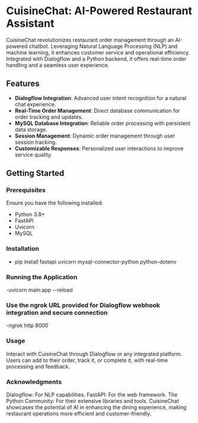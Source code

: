 # CuisineChat: AI-Powered Restaurant Assistant

CuisineChat revolutionizes restaurant order management through an AI-powered chatbot. Leveraging Natural Language Processing (NLP) and machine learning, it enhances customer service and operational efficiency. Integrated with Dialogflow and a Python backend, it offers real-time order handling and a seamless user experience.

## Features

- **Dialogflow Integration**: Advanced user intent recognition for a natural chat experience.
- **Real-Time Order Management**: Direct database communication for order tracking and updates.
- **MySQL Database Integration**: Reliable order processing with persistent data storage.
- **Session Management**: Dynamic order management through user session tracking.
- **Customizable Responses**: Personalized user interactions to improve service quality.

## Getting Started

### Prerequisites

Ensure you have the following installed:
- Python 3.8+
- FastAPI
- Uvicorn
- MySQL

### Installation
- pip install fastapi uvicorn mysql-connector-python python-dotenv

### Running the Application
-uvicorn main:app --reload

### Use the ngrok URL provided for Dialogflow webhook integration and secure connection
-ngrok http 8000

### Usage
Interact with CuisineChat through Dialogflow or any integrated platform. Users can add to their order, track it, or complete it, with real-time processing and feedback.

### Acknowledgments
Dialogflow: For NLP capabilities.
FastAPI: For the web framework.
The Python Community: For their extensive libraries and tools.
CuisineChat showcases the potential of AI in enhancing the dining experience, making restaurant operations more efficient and customer-friendly.
